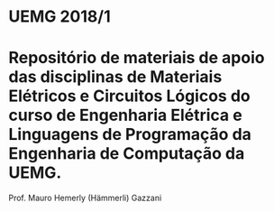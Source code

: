 ﻿# UEMG 2018/1

# Repositório de materiais de apoio das disciplinas de Materiais Elétricos e Circuitos Lógicos do curso de Engenharia Elétrica e Linguagens de Programação da Engenharia de Computação da UEMG.

Prof. Mauro Hemerly (Hämmerli) Gazzani
